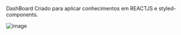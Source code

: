 DashBoard Criado para aplicar conhecimentos em REACTJS e styled-components.

![image](https://user-images.githubusercontent.com/78575146/158255474-b1343e78-4659-4444-a4c0-1cfedfb937fb.png)
